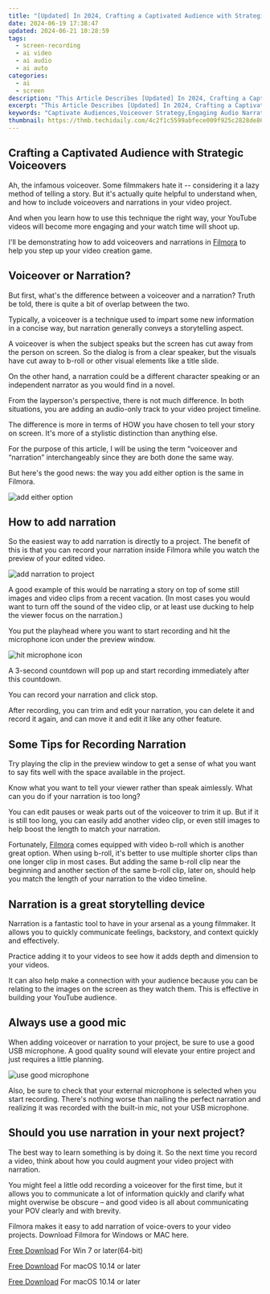 ```yaml
---
title: "[Updated] In 2024, Crafting a Captivated Audience with Strategic Voiceovers"
date: 2024-06-19 17:38:47
updated: 2024-06-21 10:28:59
tags: 
  - screen-recording
  - ai video
  - ai audio
  - ai auto
categories: 
  - ai
  - screen
description: "This Article Describes [Updated] In 2024, Crafting a Captivated Audience with Strategic Voiceovers"
excerpt: "This Article Describes [Updated] In 2024, Crafting a Captivated Audience with Strategic Voiceovers"
keywords: "Captivate Audiences,Voiceover Strategy,Engaging Audio Narration,Persuasive Voiceovers,Audience Connection,Effective Voiceovers,Sound Branding"
thumbnail: https://thmb.techidaily.com/4c2f1c5599abfece009f925c2828de86667e5982a128d746578608e8851ede9e.jpg
---
```


## Crafting a Captivated Audience with Strategic Voiceovers

Ah, the infamous voiceover. Some filmmakers hate it -- considering it a lazy method of telling a story. But it's actually quite helpful to understand when, and how to include voiceovers and narrations in your video project.

And when you learn how to use this technique the right way, your YouTube videos will become more engaging and your watch time will shoot up.

I'll be demonstrating how to add voiceovers and narrations in [Filmora](https://tools.techidaily.com/wondershare/filmora/download/) to help you step up your video creation game.

## Voiceover or Narration?

But first, what's the difference between a voiceover and a narration? Truth be told, there is quite a bit of overlap between the two.

Typically, a voiceover is a technique used to impart some new information in a concise way, but narration generally conveys a storytelling aspect.

A voiceover is when the subject speaks but the screen has cut away from the person on screen. So the dialog is from a clear speaker, but the visuals have cut away to b-roll or other visual elements like a title slide.

On the other hand, a narration could be a different character speaking or an independent narrator as you would find in a novel.

From the layperson's perspective, there is not much difference. In both situations, you are adding an audio-only track to your video project timeline.

The difference is more in terms of HOW you have chosen to tell your story on screen. It's more of a stylistic distinction than anything else.

For the purpose of this article, I will be using the term “voiceover and “narration” interchangeably since they are both done the same way.

But here's the good news: the way you add either option is the same in Filmora.

![add either option](https://images.wondershare.com/filmora/guide/get-started-with-filmora-01.png)

## How to add narration

So the easiest way to add narration is directly to a project. The benefit of this is that you can record your narration inside Filmora while you watch the preview of your edited video.

![add narration to project](https://images.wondershare.com/filmora/guide/stt-tts-srt-09.png)

A good example of this would be narrating a story on top of some still images and video clips from a recent vacation. (In most cases you would want to turn off the sound of the video clip, or at least use ducking to help the viewer focus on the narration.)

You put the playhead where you want to start recording and hit the microphone icon under the preview window.

![hit microphone icon](https://images.wondershare.com/filmora/guide/stt-tts-srt-08.png)

A 3-second countdown will pop up and start recording immediately after this countdown.

You can record your narration and click stop.

After recording, you can trim and edit your narration, you can delete it and record it again, and can move it and edit it like any other feature.

## Some Tips for Recording Narration

Try playing the clip in the preview window to get a sense of what you want to say fits well with the space available in the project.

Know what you want to tell your viewer rather than speak aimlessly. What can you do if your narration is too long?

You can edit pauses or weak parts out of the voiceover to trim it up. But if it is still too long, you can easily add another video clip, or even still images to help boost the length to match your narration.

Fortunately, [Filmora](https://tools.techidaily.com/wondershare/filmora/download/) comes equipped with video b-roll which is another great option. When using b-roll, it's better to use multiple shorter clips than one longer clip in most cases. But adding the same b-roll clip near the beginning and another section of the same b-roll clip, later on, should help you match the length of your narration to the video timeline.

## Narration is a great storytelling device

Narration is a fantastic tool to have in your arsenal as a young filmmaker. It allows you to quickly communicate feelings, backstory, and context quickly and effectively.

Practice adding it to your videos to see how it adds depth and dimension to your videos.

It can also help make a connection with your audience because you can be relating to the images on the screen as they watch them. This is effective in building your YouTube audience.

## Always use a good mic

When adding voiceover or narration to your project, be sure to use a good USB microphone. A good quality sound will elevate your entire project and just requires a little planning.

![use good microphone](https://images.wondershare.com/filmora/article-images/2022/11/use-good-microphone.jpg)

Also, be sure to check that your external microphone is selected when you start recording. There's nothing worse than nailing the perfect narration and realizing it was recorded with the built-in mic, not your USB microphone.

## Should you use narration in your next project?

The best way to learn something is by doing it. So the next time you record a video, think about how you could augment your video project with narration.

You might feel a little odd recording a voiceover for the first time, but it allows you to communicate a lot of information quickly and clarify what might overwise be obscure – and good video is all about communicating your POV clearly and with brevity.

Filmora makes it easy to add narration of voice-overs to your video projects. Download Filmora for Windows or MAC here.

[Free Download](https://tools.techidaily.com/wondershare/filmora/download/) For Win 7 or later(64-bit)

[Free Download](https://tools.techidaily.com/wondershare/filmora/download/) For macOS 10.14 or later

[Free Download](https://tools.techidaily.com/wondershare/filmora/download/) For macOS 10.14 or later

<ins class="adsbygoogle"
     style="display:block"
     data-ad-format="autorelaxed"
     data-ad-client="ca-pub-7571918770474297"
     data-ad-slot="1223367746"></ins>

<ins class="adsbygoogle"
     style="display:block"
     data-ad-format="autorelaxed"
     data-ad-client="ca-pub-7571918770474297"
     data-ad-slot="1223367746"></ins>



<ins class="adsbygoogle"
     style="display:block"
     data-ad-client="ca-pub-7571918770474297"
     data-ad-slot="8358498916"
     data-ad-format="auto"
     data-full-width-responsive="true"></ins>

